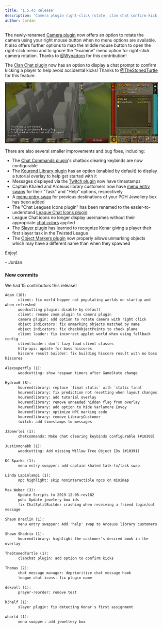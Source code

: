 ```yaml
---
title: '1.5.43 Release'
description: 'Camera plugin right-click rotate, clan chat confirm kick dialog, and bugfixes'
author: Jordan
---
```


The newly-renamed [Camera plugin](https://github.com/runelite/runelite/wiki/Camera) now offers an
option to rotate the camera using your right mouse button when no menu options are available. It
also offers further options to map the middle mouse button to open the right-click menu and to
ignore the "Examine" menu option for right-click camera rotation. Thanks to
[@Wynadorn](https://github.com/Wynadorn) for this contribution!

The [Clan Chat plugin](https://github.com/runelite/runelite/wiki/Clan-Chat) now has an option to
display a chat prompt to confirm kicking a player to help avoid accidental kicks! Thanks to
[@TheStonedTurtle](https://github.com/TheStonedTurtle) for this feature.

![Clan Chat plugin kick confirmation chatbox dialog](/img/blog/1.5.43-Release/clan-chat-kick-confirm-dialog.gif)

There are also several smaller improvements and bug fixes, including:

- The [Chat Commands plugin](https://github.com/runelite/runelite/wiki/Chat-Commands)'s chatbox
  clearing keybinds are now configurable
- The [Kourend Library plugin](https://github.com/runelite/runelite/wiki/Kourend-Library) has an
  option (enabled by default) to display a tutorial overlay to help get started with it
- Messages displayed via the [Twitch plugin](https://github.com/runelite/runelite/wiki/Twitch) now
  have timestamps
- Captain Khaled and Arceuus library customers now have [menu entry
  swaps](https://github.com/runelite/runelite/wiki/Menu-Entry-Swapper) for their "Task" and "Help"
  options, respectively
- A [menu entry swap](https://github.com/runelite/runelite/wiki/Menu-Entry-Swapper) for previous
  destinations of your POH Jewellery box has been added
- The "Chat Leagues Icons plugin" has been renamed to the easier-to-understand [League Chat Icons
  plugin](https://github.com/runelite/runelite/wiki/League-Chat-Icons)
- League Chat icons no longer display usernames without their appropriate [chat
  colors](https://github.com/runelite/runelite/wiki/Chat-Color) applied
- The [Slayer plugin](https://github.com/runelite/runelite/wiki/Slayer) has learned to recognize
  Konar giving a player their first slayer task in the Twisted League
- The [Object Markers plugin](https://github.com/runelite/runelite/wiki/Object-Markers) now properly
  allows unmarking objects which may have a different name than when they spawned

Enjoy!

\- Jordan

### New commits

We had 15 contributors this release!

```
Adam (10):
      client: fix world hopper not populating worlds on startup and when refreshed
      woodcutting plugin: disable by default
      client: rename zoom plugin to camera plugin
      camera plugin: add option to rotate camera with right click
      object indicators: fix unmarking objects matched by name
      object indicators: fix checkObjectPoints to check plane
      client loader: fix incorrect applet world when using fallback config
      clientloader: don't lazy load client classes
      http-api: update for boss hiscores
      hiscore result builder: fix building hiscore result with no boss hiscores

Alexsuperfly (1):
      woodcutting: show respawn timers after GameState change

Hydrox6 (8):
      kourendlibrary: replace `final static` with `static final`
      kourendlibrary: fix prediction not resetting when layout changes
      kourendlibrary: add tutorial overlay
      kourendlibrary: remove unneeded hidden flag from overlay
      kourendlibrary: add option to hide Varlamore Envoy
      kourendlibrary: optimize NPC marking code
      kourendlibrary: remove LibraryCustomer
      twitch: add timestamps to messages

JZomerlei (1):
      chatcommands: Make chat clearing keybinds configurable (#10308)

Justinmcnabb (1):
      woodcutting: Add missing Willow Tree Object IDs (#10391)

KC Sparks (1):
      menu entry swapper: add captain khaled talk-to/task swap

Linda Lapinlampi (1):
      npc highlight: skip noninteractible npcs on minimap

Max Weber (3):
      Update Scripts to 2019-12-05-rev182
      poh: Update jewelery box ids
      fix ChatSplitBuilder crashing when receiving a friend login/out message

Shaun Dreclin (1):
      menu entry swapper: Add 'help' swap to Arceuus library customers

Shawn Shadrix (1):
      kourendlibrary: highlight the customer's desired book in the overlay

TheStonedTurtle (1):
      clanchat plugin: add option to confirm kicks

Thomas (2):
      chat message manager: deprioritize chat message hook
      league chat icons: fix plugin name

dekvall (1):
      prayer-reorder: remove test

h3half (1):
      slayer plugin: fix detecting Konar's first assignment

whartd (1):
      menu swapper: add jewellery box
```
